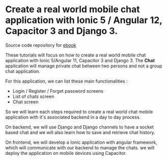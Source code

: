 # Create a real world mobile chat application with **Ionic 5 / Angular 12, Capacitor 3 and Django 3**.

Source code repository for [ebook](https://leanpub.com/create_real_world_chat_application_with_ionic_and_django) 

These tutorials will focus on how to create a real world mobile chat application with Ionic 5/Angular 11, Capacitor 3 and Django 3. The **Chat** application will manage private chat between two persons and not a group chat application. 
 

For this application, we can list these main functionalities :

* Login / Register / Forget password screens
* List of chats screen
* Chat screen

So we will learn each steps required to create a real world chat mobile application with it's associated backend in a day to day process.

On backend, we will use Django and Django channels to have a socket based chat and we will also learn how to save and retrieve chat history. 

On frontend, we will develop a Ionic application with angular framework, which will communicate with our backend to manage the chats. we will deploy the application on mobile devices using Capacitor. 

